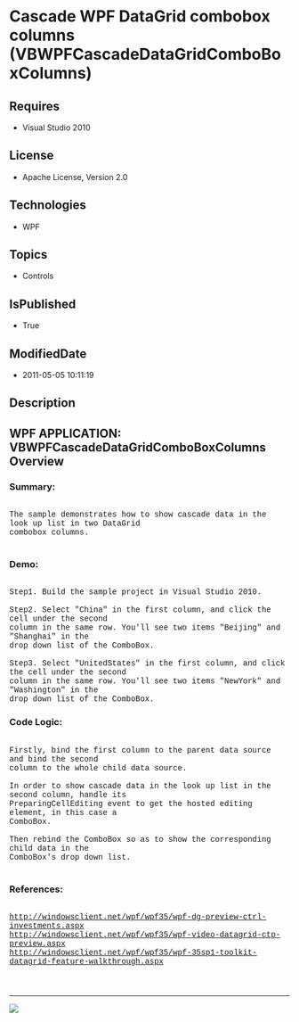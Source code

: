 # Cascade WPF DataGrid combobox columns (VBWPFCascadeDataGridComboBoxColumns)
## Requires
* Visual Studio 2010
## License
* Apache License, Version 2.0
## Technologies
* WPF
## Topics
* Controls
## IsPublished
* True
## ModifiedDate
* 2011-05-05 10:11:19
## Description

<p style="font-family:Courier New"></p>
<h2>WPF APPLICATION: VBWPFCascadeDataGridComboBoxColumns Overview </h2>
<p style="font-family:Courier New"></p>
<h3>Summary:</h3>
<p style="font-family:Courier New"><br>
The sample demonstrates how to show cascade data in the look up list in two DataGrid
<br>
combobox columns.<br>
&nbsp; </p>
<h3>Demo:</h3>
<p style="font-family:Courier New"><br>
Step1. Build the sample project in Visual Studio 2010.<br>
<br>
Step2. Select &quot;China&quot; in the first column, and click the cell under the second<br>
column in the same row. You'll see two items &quot;Beijing&quot; and &quot;Shanghai&quot; in the<br>
drop down list of the ComboBox.<br>
<br>
Step3. Select &quot;UnitedStates&quot; in the first column, and click the cell under the second<br>
column in the same row. You'll see two items &quot;NewYork&quot; and &quot;Washington&quot; in the<br>
drop down list of the ComboBox.<br>
</p>
<h3>Code Logic:</h3>
<p style="font-family:Courier New"><br>
Firstly, bind the first column to the parent data source and bind the second <br>
column to the whole child data source. <br>
<br>
In order to show cascade data in the look up list in the second column, handle its
<br>
PreparingCellEditing event to get the hosted editing element, in this case a <br>
ComboBox. <br>
<br>
Then rebind the ComboBox so as to show the corresponding child data in the <br>
ComboBox's drop down list.<br>
<br>
</p>
<h3>References:</h3>
<p style="font-family:Courier New"><br>
<a target="_blank" href="http://windowsclient.net/wpf/wpf35/wpf-dg-preview-ctrl-investments.aspx">http://windowsclient.net/wpf/wpf35/wpf-dg-preview-ctrl-investments.aspx</a><br>
<a target="_blank" href="http://windowsclient.net/wpf/wpf35/wpf-video-datagrid-ctp-preview.aspx">http://windowsclient.net/wpf/wpf35/wpf-video-datagrid-ctp-preview.aspx</a>
<br>
<a target="_blank" href="http://windowsclient.net/wpf/wpf35/wpf-35sp1-toolkit-datagrid-feature-walkthrough.aspx">http://windowsclient.net/wpf/wpf35/wpf-35sp1-toolkit-datagrid-feature-walkthrough.aspx</a> &nbsp;<br>
</p>
<h3></h3>
<p style="font-family:Courier New"><br>
</p>
<hr>
<div><a href="http://go.microsoft.com/?linkid=9759640" style="margin-top:3px"><img src="http://bit.ly/onecodelogo">
</a></div>
